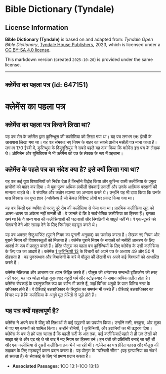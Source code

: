 # Bible Dictionary (Tyndale)

## License Information

**Bible Dictionary (Tyndale)** is based on and adapted from: _Tyndale Open Bible Dictionary_, [Tyndale House Publishers](https://tyndaleopenresources.com/), 2023, which is licensed under a [CC BY-SA 4.0 license](https://creativecommons.org/licenses/by-sa/4.0/legalcode.en).

This markdown version (created `2025-10-20`) is provided under the same license.



--------------------------------

## क्लेमेंस का पहला पत्र (id: 647151)

क्लेमेंस का पहला पत्र
=====================

क्लेमेंस का पहला पत्र किसने लिखा था?
------------------------------------

यह पत्र रोम के क्लेमेंस द्वारा कुरिन्थुस की कलीसिया को लिखा गया था। यह पत्र लगभग 96 ईस्वी के आसपास लिखा गया था। यह पत्र संभवतः नए नियम के बाहर का सबसे प्राचीन मसीही पत्र माना जाता है। लगभग 170 ईस्वी में, कुरिन्थुस के दियुनुसियुस ने सबसे पहले यह दावा किया कि क्लेमेंस इस पत्र के लेखक थे। ओरिजेन और यूसिबियस ने भी क्लेमेंस को पत्र के लेखक के रूप में पहचाना।

क्लेमेंस के पहले पत्र का संदेश क्या है? इसे क्यों लिखा गया था?
--------------------------------------------------------------

यह पत्र कई युवा विश्वासियों को निर्देश देता है जिन्होंने विद्रोह किया और कुरिन्थ वासी कलीसिया के प्रमुख प्राचीनों को बाहर कर दिया। ये युवा पुरुष अधिक लचीली सेवकाई प्रणाली और उनके आत्मिक वरदानों की मान्यता चाहते थे। वे संयमित और कठोर तपस्या का अभ्यास करते थे। उन्होंने यह भी दावा किया कि उनके पास विश्वास का गुप्त ज्ञान (*ग्नोसिस*) है जो केवल विशिष्ट लोगों पर प्रकट किया गया था।

यह पत्र किसी एक व्यक्ति से परन्तु पूरे रोम की कलीसिया से भेजा गया था। प्रारंभिक कलीसिया खुद को अलग\-थलग या अकेला नहीं मानती थी। वे जानते थे कि वे सार्वभौमिक कलीसिया का हिस्सा हैं। इसका अर्थ था कि वे अन्य पास की कलीसियाओं की घटनाओं और स्थितियों से अछूते नहीं थे। वे एक\-दूसरे को चेतावनी देने और सलाह देने के लिए जिम्मेदार महसूस करते थे।

यह पत्र अक्सर सेप्टुआजिंट (पुराने नियम का यूनानी अनुवाद) का उल्लेख करता है। लेखक नए नियम और पुराने नियम की विषयवस्तुओं को मिलाता है। क्लेमेंस पुराने नियम के नायकों को मसीही आचरण के लिए आदर्श के रूप में प्रस्तुत करते हैं। प्रेरित पौलुस का पहला पत्र कुरिन्थियों के लिए क्लेमेंस के उसी कलीसिया के लिए पत्र का आदर्श है। क्लेमेंस [1 कुरिन्थियों 13](https://ref.ly/1Cor13:1-1Cor13:13) के विचारों को अपने पत्र के अध्याय 49 और 50 में दोहराता है। वह पुनरुत्थान और विभाजनों के बारे में पौलुस की लेखनी पर अपने कई विश्वासों को आधारित करते हैं।

क्लेमेंस नैतिकता और आचरण पर ध्यान केंद्रित करते हैं। पौलुस की धर्मशास्त्र सम्बन्धी दृष्टिकोण की तरह नहीं वरन्, यह पत्र थोड़ा थोड़ा यूनानवाद यहूदी धर्म और स्टोइकवाद के समान अधिक प्रतीत होता है। क्लेमेंस सेवकाई के पदानुक्रमित रूप का वर्णन भी करते हैं, जहाँ विभिन्न अगुवों के पास विभिन्न स्तर के अधिकार होते हैं। वे प्रेरिताई उत्तराधिकार के सिद्धांत का समर्थन भी करते हैं। प्रेरिताई उत्तराधिकार का विचार यह है कि कलीसिया के अगुवे मूल प्रेरितों से जुड़े होते हैं।

यह पत्र क्यों महत्वपूर्ण है?
----------------------------

क्लेमेंस ने अपने पत्र में यीशु की शिक्षाओं से कई उद्धरणों का उपयोग किया। उन्होंने मत्ती, मरकुस, और लूका में पाए गए कथनों को शामिल किया। उन्होंने रोमियों, 1 कुरिन्थियों, और इब्रानियों का भी उद्धरण दिया। क्लेमेंस के पत्र से हमें पता चलता है कि पहली सदी के अंत तक, कई कलीसियाएँ पहले से ही उन लेखों को साझा रहे थे और पढ़ रहे थे जो बाद में नए नियम का हिस्सा बने। इन ग्रंथों की प्रतिलिपि बनाई जा रही थी और एक कलीसिया से दूसरी कलीसिया तक भेजे जा रही थी। क्लेमेंस का पत्र प्रेरित पतरस और पौलुस की शहादत के लिए महत्वपूर्ण प्रमाण प्रदान करता है। यह पौलुस के "पश्चिमी सीमा" (यह इसपानिया का संदर्भ हो सकता है) के सेवकाई के लिए भी प्रमाण प्रदान करता है।

* **Associated Passages:** 1CO 13:1–1CO 13:13

